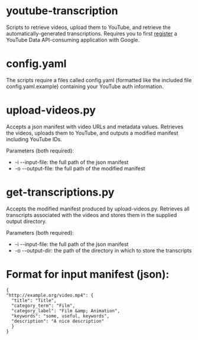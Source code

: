 youtube-transcription
=====================

Scripts to retrieve videos, upload them to YouTube, and retrieve the automatically-generated transcriptions. Requires you to first [register](https://developers.google.com/youtube/registering_an_application) a YouTube Data API-consuming application with Google.

# config.yaml

The scripts require a files called config.yaml (formatted like the included file config.yaml.example) containing your YouTube auth information.

# upload-videos.py

Accepts a json manifest with video URLs and metadata values. Retrieves the videos, uploads them to YouTube, and outputs a modified manifest including YouTube IDs.

Parameters (both required):

* -i --input-file: the full path of the json manifest
* -o --output-file: the full path of the modified manifest

# get-transcriptions.py

Accepts the modified manifest produced by upload-videos.py. Retrieves all transcripts associated with the videos and stores them in the supplied output directory.

Parameters (both required):

* -i --input-file: the full path of the json manifest
* -o --output-dir: the path of the directory in which to store the transcripts

# Format for input manifest (json):

```
{
"http://example.org/video.mp4": {
  "title": "Title",
  "category_term": "Film",
  "category_label": "Film &amp; Animation",
  "keywords": "some, useful, keywords",
  "description": "A nice description"
  }
}
```
